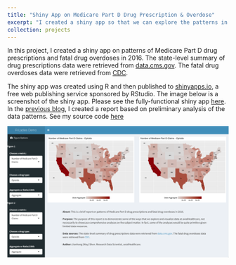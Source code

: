```yaml
---
title: "Shiny App on Medicare Part D Drug Prescription & Overdose"
excerpt: "I created a shiny app so that we can explore the patterns in Medicare Part D drug prescription, with a focus on opioids. Fatal drug overdose pattern was also included."
collection: projects
---
```


In this project, I created a shiny app on patterns of Medicare Part D drug prescriptions and fatal drug overdoses in 2016. The state-level summary of drug prescriptions data were retrieved from [data.cms.gov](https://data.cms.gov/Medicare-Part-D/Part-D-Prescriber-State-Summary-Report-Calendar-Ye/hjv3-puc7). The fatal drug overdoses data were retrieved from [CDC](https://www.cdc.gov/nchs/pressroom/sosmap/drug_poisoning_mortality/drug_poisoning.htm).

The shiny app was created using R and then published to [shinyapps.io](shinyapps.io), a free web publishing service sponsored by RStudio. The image below is a screenshot of the shiny app. Please see the fully-functional shiny app [here](https://mayjh.shinyapps.io/medicare_part_d_drug_prescription__overdose/). In the [previous blog](https://mayjh.github.io/projects/u-drug-prescription-overdose-report/), I created a report based on preliminary analysis of the data patterns. See my source code [here](https://github.com/mayjh/r-ladies-demo)

<img src='/images/drug_app.png'>
